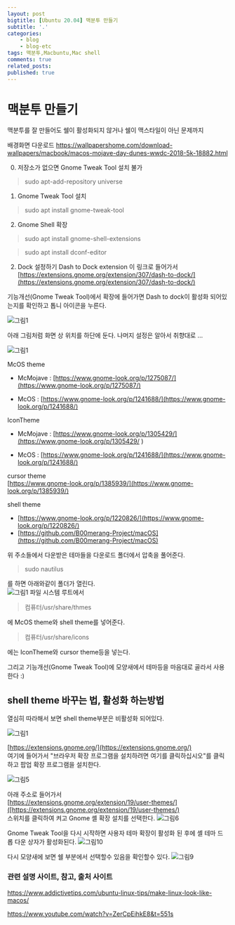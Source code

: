 ```yaml
---
layout: post
bigtitle: [Ubuntu 20.04] 맥분투 만들기
subtitle: '.'
categories:
    - blog
    - blog-etc
tags: 맥분투,Macbuntu,Mac shell
comments: true
related_posts:
published: true
---
```


# 맥분투 만들기

맥분투를 잘 만들어도 쉘이 활성화되지 않거나 쉘이 맥스타일이 아닌 문제까지

배경화면 다운로드
https://wallpapershome.com/download-wallpapers/macbook/macos-mojave-day-dunes-wwdc-2018-5k-18882.html

0. 저장소가 없으면 Gnome Tweak Tool 설치 불가
> sudo apt-add-repository universe


1. Gnome Tweak Tool 설치
> sudo apt install gnome-tweak-tool

2. Gnome Shell 확장
> sudo apt install gnome-shell-extensions

> sudo apt install dconf-editor

2. Dock 설정하기
Dash to Dock extension 이 링크로 들어가서
[https://extensions.gnome.org/extension/307/dash-to-dock/](https://extensions.gnome.org/extension/307/dash-to-dock/)

기능개선(Gnome Tweak Tool)에서 확장에 들어가면 Dash to dock이 활성화 되어있는지를 확인하고
톱니 아이콘을 누른다.

![그림1](/assets/img/Blog/Etc/macbuntu/6.PNG)

아래 그림처럼 화면 상 위치를 하단에 둔다. 나머지 설정은 알아서 취향대로 ...

![그림1](/assets/img/Blog/Etc/macbuntu/7.PNG)

McOS theme   
- McMojave : [https://www.gnome-look.org/p/1275087/](https://www.gnome-look.org/p/1275087/)

- McOS : [https://www.gnome-look.org/p/1241688/](https://www.gnome-look.org/p/1241688/)

IconTheme  
- McMojave : [https://www.gnome-look.org/p/1305429/](https://www.gnome-look.org/p/1305429/  )  

- McOS : [https://www.gnome-look.org/p/1241688/](https://www.gnome-look.org/p/1241688/)

cursor theme  
[https://www.gnome-look.org/p/1385939/](https://www.gnome-look.org/p/1385939/)

shell theme  
- [https://www.gnome-look.org/p/1220826/](https://www.gnome-look.org/p/1220826/)
- [https://github.com/B00merang-Project/macOS](https://github.com/B00merang-Project/macOS)

위 주소들에서 다운받은 테마들을 다운로드 폴더에서 압축을 풀어준다.

> sudo nautilus

를 하면 아래와같이 폴더가 열린다.  
![그림1](/assets/img/Blog/Etc/macbuntu/5.PNG)
파일 시스템 루트에서
> 컴퓨터/usr/share/thmes

에 McOS theme와 shell theme를 넣어준다.

> 컴퓨터/usr/share/icons

에는 IconTheme와 cursor theme등을 넣는다.

그리고 기능개선(Gnome Tweak Tool)에 모양새에서 테마등을 마음대로 골라서 사용한다 :)

## shell theme 바꾸는 법, 활성화 하는방법

열심히 따라해서 보면 shell theme부분은 비활성화 되어있다.

![그림1](/assets/img/Blog/Etc/macbuntu/1.jpg)

[https://extensions.gnome.org/](https://extensions.gnome.org/)  
여기에 들어가서 "브라우저 확장 프로그램을 설치하려면 여기를 클릭하십시오"를 클릭하고 팝업 확장 프로그램을 설치한다.

![그림5](/assets/img/Blog/Etc/macbuntu/5.jpg)

아래 주소로 들어가서   
[https://extensions.gnome.org/extension/19/user-themes/]([https://extensions.gnome.org/extension/19/user-themes/)  
스위치를 클릭하여 켜고 Gnome 셸 확장 설치를 선택한다.
![그림6](/assets/img/Blog/Etc/macbuntu/6.jpg)

 Gnome Tweak Tool을 다시 시작하면 사용자 테마 확장이 활성화 된 후에 셸 테마 드롭 다운 상자가 활성화된다.
![그림10](/assets/img/Blog/Etc/macbuntu/10.PNG)

다시 모양새에 보면 쉘 부분에서 선택할수 있음을 확인할수 있다.
![그림9](/assets/img/Blog/Etc/macbuntu/9.PNG)

### 관련 설명 사이트, 참고, 출처 사이트

https://www.addictivetips.com/ubuntu-linux-tips/make-linux-look-like-macos/

https://www.youtube.com/watch?v=ZerCpEihkE8&t=551s
